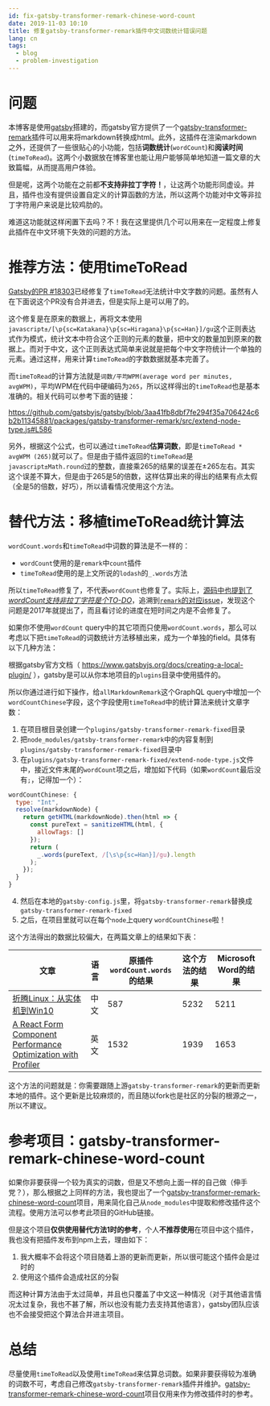 ```yaml
---
id: fix-gatsby-transformer-remark-chinese-word-count
date: 2019-11-03 10:10
title: 修复gatsby-transformer-remark插件中文词数统计错误问题
lang: cn
tags:
  - blog
  - problem-investigation
---
```


# 问题

本博客是使用[gatsby](https://gatsbyjs.com)搭建的，而gatsby官方提供了一个[gatsby-transformer-remark](https://github.com/gatsbyjs/gatsby/tree/master/packages/gatsby-transformer-remark)插件可以用来将markdown转换成html。此外，这插件在渲染markdown之外，还提供了一些很贴心的小功能，包括**词数统计**(`wordCount`)和**阅读时间**(`timeToRead`)。这两个小数据放在博客里也能让用户能够简单地知道一篇文章的大致篇幅，从而提高用户体验。

但是呢，这两个功能在之前都**不支持非拉丁字符！**，让这两个功能形同虚设。并且，插件也没有提供设置自定义的计算函数的方法，所以这两个功能对中文等非拉丁字符用户来说是比较鸡肋的。

难道这功能就这样闲置下去吗？不！我在这里提供几个可以用来在一定程度上修复此插件在中文环境下失效的问题的方法。

# 推荐方法：使用timeToRead

[Gatsby的PR #18303](https://github.com/gatsbyjs/gatsby/pull/18303)已经修复了`timeToRead`无法统计中文字数的问题。虽然有人在下面说这个PR没有合并进去，但是实际上是可以用了的。

这个修复是在原来的数据上，再将文本使用`javascript±/[\p{sc=Katakana}\p{sc=Hiragana}\p{sc=Han}]/gu`这个正则表达式作为模式，统计文本中符合这个正则的元素的数量，把中文的数量加到原来的数据上。而对于中文，这个正则表达式简单来说就是把每个中文字符统计一个单独的元素。通过这样，用来计算`timeToRead`的字数数据就基本完善了。

而`timeToRead`的计算方法就是`词数/平均WPM(average word per minutes, avgWPM)`，平均WPM在代码中硬编码为`265`，所以这样得出的`timeToRead`也是基本准确的。相关代码可以参考下面的链接：

https://github.com/gatsbyjs/gatsby/blob/3aa41fb8dbf7fe294f35a706424c6b2b11345881/packages/gatsby-transformer-remark/src/extend-node-type.js#L586

另外，根据这个公式，也可以通过`timeToRead`**估算词数**，即是`timeToRead * avgWPM (265)`就可以了。但是由于插件返回的`timeToRead`是 `javascript±Math.round`过的整数，直接乘265的结果的误差在±265左右。其实这个误差不算大，但是由于265是5的倍数，这样估算出来的得出的结果有点太假（全是5的倍数，好巧），所以请看情况使用这个方法。

# 替代方法：移植timeToRead统计算法

`wordCount.words`和`timeToRead`中词数的算法是不一样的：

- `wordCount`使用的是`remark`中`count`插件
- `timeToRead`使用的是上文所说的`lodash`的`_.words`方法

所以`timeToRead`修复了，不代表`wordCount`也修复了。实际上，[源码中也提到了*wordCount支持非拉丁字符是个TO-DO*](https://github.com/gatsbyjs/gatsby/blob/3aa41fb8dbf7fe294f35a706424c6b2b11345881/packages/gatsby-transformer-remark/src/extend-node-type.js#L613)，追溯到[`remark`的对应issue](https://github.com/remarkjs/remark/issues/251#issuecomment-296731071)，发现这个问题是2017年就提出了，而且看讨论的进度在短时间之内是不会修复了。

如果你不使用`wordCount` query中的其它项而只使用`wordCount.words`，那么可以考虑以下把`timeToRead`的词数统计方法移植出来，成为一个单独的field。具体有以下几种方法：

根据gatsby官方文档（ https://www.gatsbyjs.org/docs/creating-a-local-plugin/ ），gatsby是可以从你本地项目的`plugins`目录中使用插件的。

所以你通过进行如下操作，给`allMarkdownRemark`这个GraphQL query中增加一个`wordCountChinese`字段，这个字段使用`timeToRead`中的统计算法来统计文章字数：

1. 在项目根目录创建一个`plugins/gatsby-transformer-remark-fixed`目录
2. 把`node_modules/gatsby-transformer-remark`中的内容复制到`plugins/gatsby-transformer-remark-fixed`目录中
3. 在`plugins/gatsby-transformer-remark-fixed/extend-node-type.js`文件中，接近文件末尾的`wordCount`项之后，增加如下代码（如果`wordCount`最后没有`;`，记得加一个）：

```javascript
wordCountChinese: {
  type: "Int",
  resolve(markdownNode) {
    return getHTML(markdownNode).then(html => {
      const pureText = sanitizeHTML(html, {
        allowTags: []
      });
      return (
        _.words(pureText, /[\s\p{sc=Han}]/gu).length
      );
    });
  }
}
```
4. 然后在本地的`gatsby-config.js`里，将`gatsby-transformer-remark`替换成`gatsby-transformer-remark-fixed`
5. 之后，在项目里就可以在每个`node`上query `wordCountChinese`啦！

这个方法得出的数据比较偏大，在两篇文章上的结果如下表：

| 文章 | 语言 | 原插件`wordCount.words`的结果 | 这个方法的结果 | Microsoft Word的结果 |
| -- | -- | -- | -- | -- |
| [折腾Linux：从实体机到Win10](/articles/playing-with-linux-from-machine-to-win10) | 中文 | 587 | 5232 | 5211 |
| [A React Form Component Performance Optimization with Profiler](a-react-form-comp-perf-optimization-with-profiler) | 英文 | 1532 | 1939 | 1653 |

这个方法的问题就是：你需要跟随上游`gatsby-transformer-remark`的更新而更新本地的插件。这个更新是比较麻烦的，而且随以fork也是社区的分裂的根源之一，所以不建议。

# 参考项目：gatsby-transformer-remark-chinese-word-count

如果你非要获得一个较为真实的词数，但是又不想向上面一样的自己做（伸手党？），那么根据之上同样的方法，我也提出了一个[gatsby-transformer-remark-chinese-word-count](https://github.com/ddadaal/gatsby-transformer-remark-chinese-word-count)项目，用来简化自己从`node_modules`中提取和修改插件这个流程。使用方法可以参考此项目的GitHub链接。

但是这个项目**仅供使用替代方法1时的参考**，个人**不推荐使用**在项目中这个插件，我也没有把插件发布到npm上去，理由如下：

1. 我大概率不会将这个项目随着上游的更新而更新，所以很可能这个插件会是过时的
2. 使用这个插件会造成社区的分裂

而这种计算方法由于太过简单，并且也只覆盖了中文这一种情况（对于其他语言情况太过复杂，我也不甚了解，所以也没有能力去支持其他语言），gatsby团队应该也不会接受把这个算法合并进主项目。

# 总结

尽量使用`timeToRead`以及使用`timeToRead`来估算总词数。如果非要获得较为准确的词数不可，考虑自己修改`gatsby-transformer-remark`插件并维护。[gatsby-transformer-remark-chinese-word-count](https://github.com/ddadaal/gatsby-transformer-remark-chinese-word-count)项目仅用来作为修改插件时的参考。
